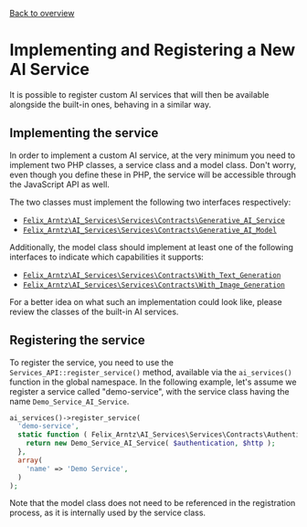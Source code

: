 [Back to overview](./README.md)

# Implementing and Registering a New AI Service

It is possible to register custom AI services that will then be available alongside the built-in ones, behaving in a similar way.

## Implementing the service

In order to implement a custom AI service, at the very minimum you need to implement two PHP classes, a service class and a model class. Don't worry, even though you define these in PHP, the service will be accessible through the JavaScript API as well.

The two classes must implement the following two interfaces respectively:
* [`Felix_Arntz\AI_Services\Services\Contracts\Generative_AI_Service`](../includes/Services/Contracts/Generative_AI_Service.php)
* [`Felix_Arntz\AI_Services\Services\Contracts\Generative_AI_Model`](../includes/Services/Contracts/Generative_AI_Model.php)

Additionally, the model class should implement at least one of the following interfaces to indicate which capabilities it supports:
* [`Felix_Arntz\AI_Services\Services\Contracts\With_Text_Generation`](../includes/Services/Contracts/With_Text_Generation.php)
* [`Felix_Arntz\AI_Services\Services\Contracts\With_Image_Generation`](../includes/Services/Contracts/With_Image_Generation.php)

For a better idea on what such an implementation could look like, please review the classes of the built-in AI services.

## Registering the service

To register the service, you need to use the `Services_API::register_service()` method, available via the `ai_services()` function in the global namespace. In the following example, let's assume we register a service called "demo-service", with the service class having the name `Demo_Service_AI_Service`.

```php
ai_services()->register_service(
  'demo-service',
  static function ( Felix_Arntz\AI_Services\Services\Contracts\Authentication $authentication, HTTP $http ) {
    return new Demo_Service_AI_Service( $authentication, $http );
  },
  array(
    'name' => 'Demo Service',
  )
);
```

Note that the model class does not need to be referenced in the registration process, as it is internally used by the service class.

